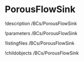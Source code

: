 <!-- MOOSE Documentation Stub: Remove this when content is added. -->

# PorousFlowSink
!description /BCs/PorousFlowSink

!parameters /BCs/PorousFlowSink

!listingfiles /BCs/PorousFlowSink

!childobjects /BCs/PorousFlowSink
